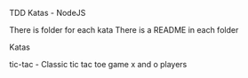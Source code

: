 TDD Katas - NodeJS

There is folder for each kata
There is a README in each folder

Katas

tic-tac - Classic tic tac toe game x and o players
